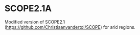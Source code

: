 # SCOPE2.1A
Modified version of SCOPE2.1 (https://github.com/Christiaanvandertol/SCOPE) for arid regions.